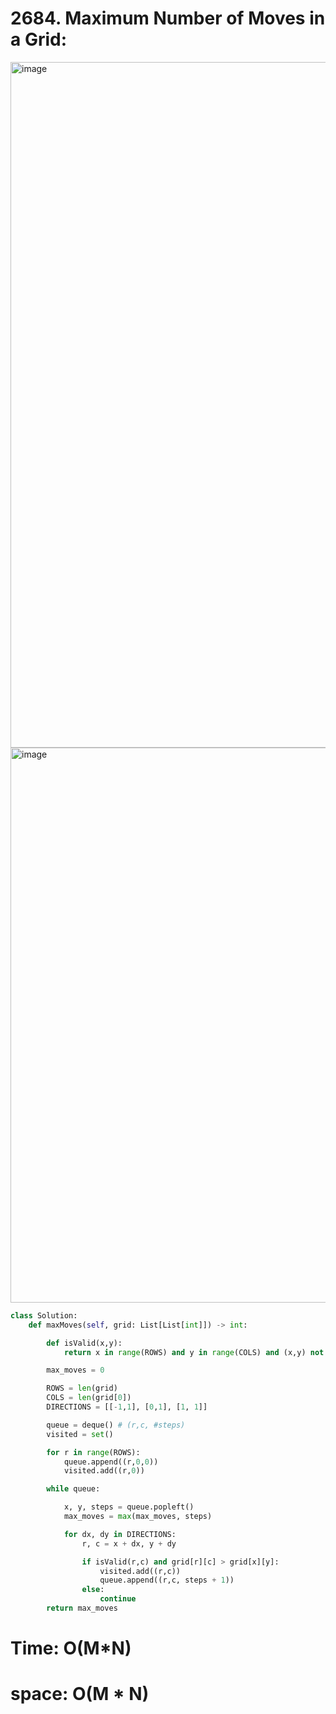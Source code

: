 # 2684. Maximum Number of Moves in a Grid:

<img width="1097" alt="image" src="https://github.com/jatinbhutka/LeetCode-2022/assets/35987583/508edefa-e1ce-4777-828b-cbe463ed4fff">
<img width="888" alt="image" src="https://github.com/jatinbhutka/LeetCode-2022/assets/35987583/6eb281a7-5401-4f05-9fa0-898e9aca8d2c">



```python
class Solution:
    def maxMoves(self, grid: List[List[int]]) -> int:

        def isValid(x,y):
            return x in range(ROWS) and y in range(COLS) and (x,y) not in visited

        max_moves = 0

        ROWS = len(grid)
        COLS = len(grid[0])
        DIRECTIONS = [[-1,1], [0,1], [1, 1]] 

        queue = deque() # (r,c, #steps)
        visited = set()

        for r in range(ROWS):
            queue.append((r,0,0))
            visited.add((r,0))

        while queue:

            x, y, steps = queue.popleft()
            max_moves = max(max_moves, steps)

            for dx, dy in DIRECTIONS:
                r, c = x + dx, y + dy

                if isValid(r,c) and grid[r][c] > grid[x][y]:
                    visited.add((r,c))
                    queue.append((r,c, steps + 1))
                else:
                    continue
        return max_moves
```

# Time: O(M*N)
# space: O(M * N)
